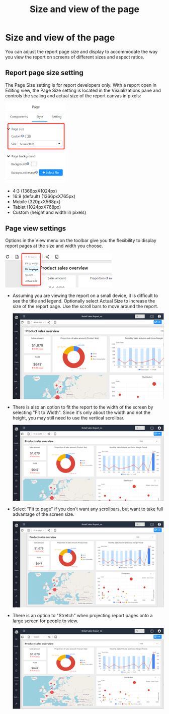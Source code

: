 ﻿---
id: sjfxyksh-bbyddxhxsfs
title: Size and view of the page
sidebar_position: 1
---

# Size and view of the page

You can adjust the report page size and display to accommodate the way you view the report on screens of different sizes and aspect ratios.

## Report page size setting

The Page Size setting is for report developers only. With a report open in Editing view, the Page Size setting is located in the Visualizations pane and controls the scaling and actual size of the report canvas in pixels:

<div align="left"><img src="../../../../static/img/en/datafor/visualizer/image-20230113143938541.png" alt="image-20230113143938541"  width="38%" /></div>


- 4:3  (1366pxX1024px)
- 16:9  (default) (1366pxX765px)
- Mobile (320pxX568px)
- Tablet (1024pxX768px)
- Custom (height and width in pixels)

## Page view settings

Options in the View menu on the toolbar give you the flexibility to display report pages at the size and width you choose.

<div align="left"><img src="../../../../static/img/en/datafor/visualizer/image-20230113144904375.png" alt="image-20230113144904375"  width="67%" /></div>

- Assuming you are viewing the report on a small device, it is difficult to see the title and legend. Optionally select Actual Size to increase the size of the report page. Use the scroll bars to move around the report.

  <div align="left"><img src="../../../../static/img/en/datafor/visualizer/image-20230113145111691.png"   /></div>

- There is also an option to fit the report to the width of the screen by selecting "Fit to Width". Since it's only about the width and not the height, you may still need to use the vertical scrollbar.

  <div align="left"><img src="../../../../static/img/en/datafor/visualizer/image-20230113145300630.png"   /></div>

- Select "Fit to page" if you don't want any scrollbars, but want to take full advantage of the screen size.

  <div align="left"><img src="../../../../static/img/en/datafor/visualizer/image-20230113145219370.png"   /></div>

- There is an option to "Stretch" when projecting report pages onto a large screen for people to view.

  <div align="left"><img src="../../../../static/img/en/datafor/visualizer/image-20230113145341051.png"   /></div>

